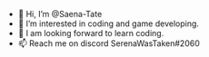 - 👋 Hi, I’m @Saena-Tate
- 👀 I’m interested in coding and game developing.
- 🌱 I am looking forward to learn coding.
- 📫 Reach me on discord SerenaWasTaken#2060


<!---
Saena-Tate/Saena-Tate is a ✨ special ✨ repository because its `README.md` (this file) appears on your GitHub profile.
You can click the Preview link to take a look at your changes.
--->
